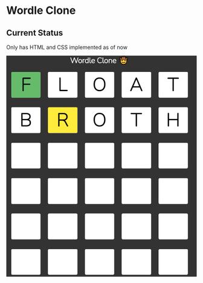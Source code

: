 # Wordle Clone

## Current Status
Only has HTML and CSS implemented as of now

![1](https://github.com/pandyama/WordleClone/blob/master/capture.PNG)
